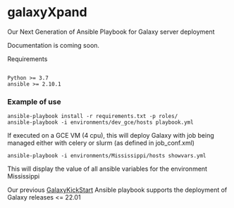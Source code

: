 # galaxyXpand

Our Next Generation of Ansible Playbook for Galaxy server deployment

Documentation is coming soon.

Requirements
```

Python >= 3.7 
ansible >= 2.10.1
```

### Example of use

```
ansible-playbook install -r requirements.txt -p roles/
ansible-playbook -i environments/dev_gce/hosts playbook.yml
```
If executed on a GCE VM (4 cpu), this will deploy Galaxy with job being managed either
with celery or slurm (as defined in job_conf.xml)


```
ansible-playbook -i environments/Mississippi/hosts showvars.yml
```
This will display the value of all ansible variables for the environment Mississippi



Our previous [GalaxyKickStart](https://github.com/artbio/galaxykickstart) Ansible playbook
supports the deployment of Galaxy releases <= 22.01
